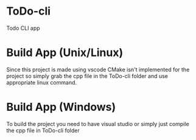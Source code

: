 # ToDo-cli
Todo CLI app

# Build App (Unix/Linux)
Since this project is made using vscode CMake isn't implemented for the project so simply grab the cpp file in the ToDo-cli folder and use appropriate linux command.

# Build App (Windows)
To build the project you need to have visual studio or simply just compile the cpp file in ToDo-cli folder
